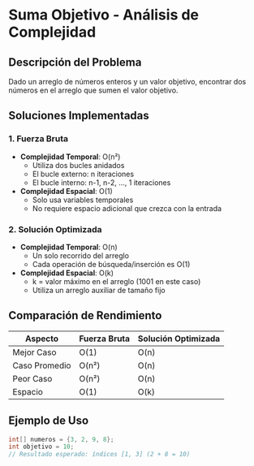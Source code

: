 # Suma Objetivo - Análisis de Complejidad

## Descripción del Problema

Dado un arreglo de números enteros y un valor objetivo, encontrar dos números en el arreglo que sumen el valor objetivo.

## Soluciones Implementadas

### 1. Fuerza Bruta

- **Complejidad Temporal**: O(n²)
  - Utiliza dos bucles anidados
  - El bucle externo: n iteraciones
  - El bucle interno: n-1, n-2, ..., 1 iteraciones
- **Complejidad Espacial**: O(1)
  - Solo usa variables temporales
  - No requiere espacio adicional que crezca con la entrada

### 2. Solución Optimizada

- **Complejidad Temporal**: O(n)
  - Un solo recorrido del arreglo
  - Cada operación de búsqueda/inserción es O(1)
- **Complejidad Espacial**: O(k)
  - k = valor máximo en el arreglo (1001 en este caso)
  - Utiliza un arreglo auxiliar de tamaño fijo

## Comparación de Rendimiento

| Aspecto       | Fuerza Bruta | Solución Optimizada |
| ------------- | ------------ | ------------------- |
| Mejor Caso    | O(1)         | O(n)                |
| Caso Promedio | O(n²)        | O(n)                |
| Peor Caso     | O(n²)        | O(n)                |
| Espacio       | O(1)         | O(k)                |

## Ejemplo de Uso

```java
int[] numeros = {3, 2, 9, 8};
int objetivo = 10;
// Resultado esperado: índices [1, 3] (2 + 8 = 10)
```
